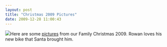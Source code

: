 ```yaml
---
layout: post
title: "Christmas 2009 Pictures"
date: 2009-12-28 11:00:43
---
```

[![](http://photos.thecave.com/Family/Christmas/Christmas-2009/IMG5444/751502437_Uh8sn-Th.jpg)](http://photos.thecave.com/Family/Christmas/Christmas-2009/)Here are some [pictures](http://photos.thecave.com/Family/Christmas/Christmas-2009/) from our Family Christmas 2009. Rowan loves his new bike that Santa brought him.
